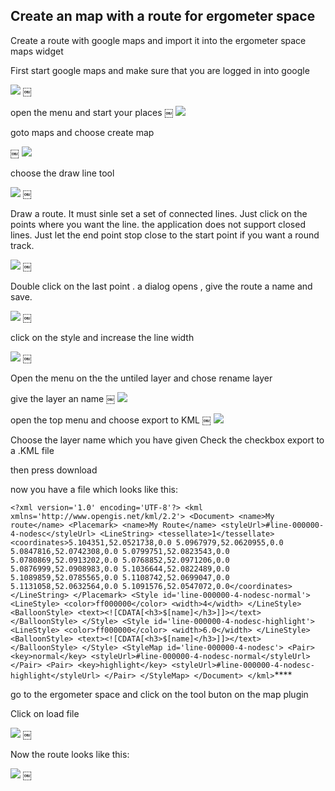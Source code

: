 ## Create an map with a route for ergometer space
Create a route with google maps and import it into the ergometer space maps widget

First start google maps and make sure that you are logged in into google

![](1.png)
￼

open the menu and start your places
￼
![](2.png)

goto maps and choose create map

￼
![](3.png)

choose the draw line tool

![](4.png)
￼

Draw a route. It must sinle set a set of connected lines. Just click on the points where you want the line.
the application does not support closed lines. Just let the end point stop close to the start point if you want a round track.

![](5.png)
￼

Double click on the last point . a dialog opens , give the route a name and save.

![](6.png)
￼

click on the style and increase the line width

![](7.png)
￼

Open the menu on the the untiled layer and chose rename layer

give the layer an name
￼
![](8.png)


open the top menu and choose export to KML
￼
![](9.png)

Choose the layer name which you have given
Check the checkbox export to a .KML file

then press download

now you have a file which looks like this:

`<?xml version='1.0' encoding='UTF-8'?>
<kml xmlns='http://www.opengis.net/kml/2.2'>
	<Document>
		<name>My route</name>
		<Placemark>
			<name>My Route</name>
			<styleUrl>#line-000000-4-nodesc</styleUrl>
			<LineString>
				<tessellate>1</tessellate>
				<coordinates>5.104351,52.0521738,0.0 5.0967979,52.0620955,0.0 5.0847816,52.0742308,0.0 5.0799751,52.0823543,0.0 5.0780869,52.0913202,0.0 5.0768852,52.0971206,0.0 5.0876999,52.0908983,0.0 5.1036644,52.0822489,0.0 5.1089859,52.0785565,0.0 5.1108742,52.0699047,0.0 5.1131058,52.0632564,0.0 5.1091576,52.0547072,0.0</coordinates>
			</LineString>
		</Placemark>
		<Style id='line-000000-4-nodesc-normal'>
			<LineStyle>
				<color>ff000000</color>
				<width>4</width>
			</LineStyle>
			<BalloonStyle>
				<text><![CDATA[<h3>$[name]</h3>]]></text>
			</BalloonStyle>
		</Style>
		<Style id='line-000000-4-nodesc-highlight'>
			<LineStyle>
				<color>ff000000</color>
				<width>6.0</width>
			</LineStyle>
			<BalloonStyle>
				<text><![CDATA[<h3>$[name]</h3>]]></text>
			</BalloonStyle>
		</Style>
		<StyleMap id='line-000000-4-nodesc'>
			<Pair>
				<key>normal</key>
				<styleUrl>#line-000000-4-nodesc-normal</styleUrl>
			</Pair>
			<Pair>
				<key>highlight</key>
				<styleUrl>#line-000000-4-nodesc-highlight</styleUrl>
			</Pair>
		</StyleMap>
	</Document>
</kml>`****

go to the ergometer space and click on the tool buton on the map plugin

Click on load file

![](10.png)
￼

Now the route looks like this:

![](11.png)
￼



